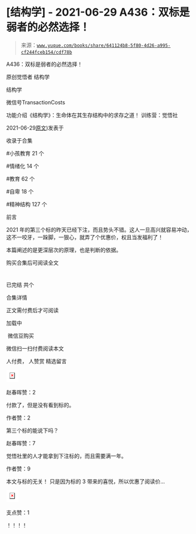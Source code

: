 # [结构学] - 2021-06-29 A436：双标是弱者的必然选择！

> 来源：[`www.yuque.com/books/share/641124b8-5f80-4d26-a995-cf244fceb154/cdf78b`](https://www.yuque.com/books/share/641124b8-5f80-4d26-a995-cf244fceb154/cdf78b)



A436：双标是弱者的必然选择！ 

原创觉悟者 结构学 

结构学 

微信号TransactionCosts 

功能介绍《结构学》：生命体在其生存结构中的求存之道！ 训练营：觉悟社 

2021-06-29[原文](https://mp.weixin.qq.com/s?__biz=MzIzMDYwOTM0Mg==&mid=2247485909&idx=1&sn=c64a96a6f11c7ff756ce005441035200&chksm=e8b19104dfc61812546950789d22fe83ba04b34c72337fb6dc6041ec4dfa6c2c9ec3005f80c5#rd))发表于 

收录于合集 

#小孩教育 21 个 

#情绪化 14 个 

#教育 62 个 

#自卑 18 个 

#精神结构 127 个 

前言 

2021 年的第三个标的昨天已经下注，而且势头不错。这人一旦高兴就容易冲动，这不一咬牙，一跺脚，一狠心，就弄了个优惠价，权且当发福利了！ 

本篇阐述的是更深层次的原理，也是判断的依据。 

购买合集后可阅读全文 

# 

已完结 共个 

合集详情 

正文需付费后才可阅读 

加载中 

 微信豆购买 

微信扫一扫付费阅读本文 

人付费， 人赞赏 <ne-h3 id="CfVqb" data-lake-id="CfVqb"><ne-heading-ext><ne-heading-anchor></ne-heading-anchor><ne-heading-fold></ne-heading-fold></ne-heading-ext><ne-heading-content>精选留言</ne-heading-content></ne-h3> 

<ne-card data-card-name="image" data-card-type="inline" id="TX7dz" data-event-boundary="card" style="color: rgb(51, 51, 51);">![](img/27c57847e2f93ab52075c000c33581f3.png)  

赵春晖赞：2 

付款了，但是没有看到标的。 

作者赞：2 

第三个标的能说下吗？ 

赵春晖赞：7 

觉悟社里的人才能拿到下注标的，而且需要满一年。 

作者赞：9 

本文与标的无关！ 只是因为标的 3 带来的喜悦，所以优惠了阅读价… 

<ne-card data-card-name="image" data-card-type="inline" id="EAut9" data-event-boundary="card" style="color: rgb(51, 51, 51);">![](img/4891e5d02aa87558ae5250551f28be1c.png)  

支点赞：1 

！！！！</ne-card></ne-card>